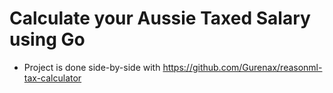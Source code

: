 # Calculate your Aussie Taxed Salary using Go

- Project is done side-by-side with https://github.com/Gurenax/reasonml-tax-calculator
